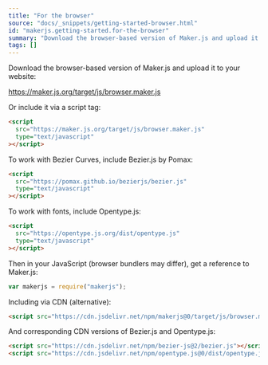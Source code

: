 ```yaml
---
title: "For the browser"
source: "docs/_snippets/getting-started-browser.html"
id: "makerjs.getting-started.for-the-browser"
summary: "Download the browser-based version of Maker.js and upload it to your website:"
tags: []
---
```

Download the browser-based version of Maker.js and upload it to your website:

https://maker.js.org/target/js/browser.maker.js

Or include it via a script tag:

```html
<script
  src="https://maker.js.org/target/js/browser.maker.js"
  type="text/javascript"
></script>
```

To work with Bezier Curves, include Bezier.js by Pomax:

```html
<script
  src="https://pomax.github.io/bezierjs/bezier.js"
  type="text/javascript"
></script>
```

To work with fonts, include Opentype.js:

```html
<script
  src="https://opentype.js.org/dist/opentype.js"
  type="text/javascript"
></script>
```

Then in your JavaScript (browser bundlers may differ), get a reference to Maker.js:

```js
var makerjs = require("makerjs");
```

Including via CDN (alternative):

```html
<script src="https://cdn.jsdelivr.net/npm/makerjs@0/target/js/browser.maker.js"></script>
```

And corresponding CDN versions of Bezier.js and Opentype.js:

```html
<script src="https://cdn.jsdelivr.net/npm/bezier-js@2/bezier.js"></script>
<script src="https://cdn.jsdelivr.net/npm/opentype.js@0/dist/opentype.js"></script>
```
